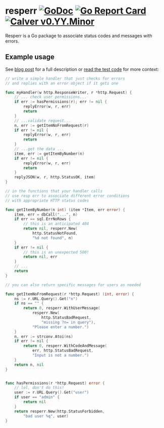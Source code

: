 # resperr [![GoDoc](https://godoc.org/github.com/carlmjohnson/resperr?status.svg)](https://godoc.org/github.com/carlmjohnson/resperr) [![Go Report Card](https://goreportcard.com/badge/github.com/carlmjohnson/resperr)](https://goreportcard.com/report/github.com/carlmjohnson/resperr) [![Calver v0.YY.Minor](https://img.shields.io/badge/calver-v0.YY.Minor-22bfda.svg)](https://calver.org)

Resperr is a Go package to associate status codes and messages with errors.

## Example usage

See [blog post](https://blog.carlmjohnson.net/post/2020/working-with-errors-as/) for a full description or [read the test code](https://github.com/carlmjohnson/resperr/blob/master/example_test.go) for more context:

```go
// write a simple handler that just checks for errors 
// and replies with an error object if it gets one

func myHandler(w http.ResponseWriter, r *http.Request) {
	// ... check user permissions...
	if err := hasPermissions(r); err != nil {
		replyError(w, r, err)
		return
	}
	// ...validate request...
	n, err := getItemNoFromRequest(r)
	if err != nil {
		replyError(w, r, err)
		return
	}
	// ...get the data ...
	item, err := getItemByNumber(n)
	if err != nil {
		replyError(w, r, err)
		return
	}
	replyJSON(w, r, http.StatusOK, item)
}

// in the functions that your handler calls
// use resp err to associate different error conditions
// with appropriate HTTP status codes

func getItemByNumber(n int) (item *Item, err error) {
	item, err = dbCall("...", n)
	if err == sql.ErrNoRows {
		// this is an anticipated 404
		return nil, resperr.New(
			http.StatusNotFound,
			"%d not found", n)
	}
	if err != nil {
		// this is an unexpected 500!
		return nil, err
	}
	// ...
	return
}

// you can also return specific messages for users as needed

func getItemNoFromRequest(r *http.Request) (int, error) {
	ns := r.URL.Query().Get("n")
	if ns == "" {
		return 0, resperr.WithUserMessage(
			resperr.New(
				http.StatusBadRequest,
				"missing ?n= in query"),
			"Please enter a number.")
	}
	n, err := strconv.Atoi(ns)
	if err != nil {
		return 0, resperr.WithCodeAndMessage(
			err, http.StatusBadRequest,
			"Input is not a number.")
	}
	return n, nil
}


func hasPermissions(r *http.Request) error {
	// lol, don't do this!
	user := r.URL.Query().Get("user")
	if user == "admin" {
		return nil
	}
	return resperr.New(http.StatusForbidden,
		"bad user %q", user)
}
```

